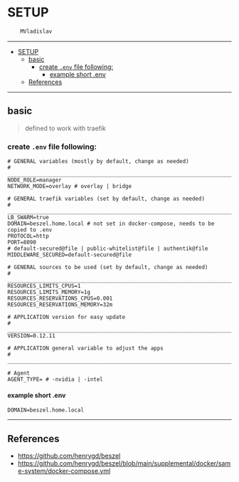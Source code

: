 # SETUP

```sh
    MVladislav
```

---

- [SETUP](#setup)
  - [basic](#basic)
    - [create `.env` file following:](#create-env-file-following)
      - [example short .env](#example-short-env)
  - [References](#references)

---

## basic

> defined to work with traefik

### create `.env` file following:

```env
# GENERAL variables (mostly by default, change as needed)
# ______________________________________________________________________________
NODE_ROLE=manager
NETWORK_MODE=overlay # overlay | bridge

# GENERAL traefik variables (set by default, change as needed)
# ______________________________________________________________________________
LB_SWARM=true
DOMAIN=beszel.home.local # not set in docker-compose, needs to be copied to .env
PROTOCOL=http
PORT=8090
# default-secured@file | public-whitelist@file | authentik@file
MIDDLEWARE_SECURED=default-secured@file

# GENERAL sources to be used (set by default, change as needed)
# ______________________________________________________________________________
RESOURCES_LIMITS_CPUS=1
RESOURCES_LIMITS_MEMORY=1g
RESOURCES_RESERVATIONS_CPUS=0.001
RESOURCES_RESERVATIONS_MEMORY=32m

# APPLICATION version for easy update
# ______________________________________________________________________________
VERSION=0.12.11

# APPLICATION general variable to adjust the apps
# ______________________________________________________________________________

# Agent
AGENT_TYPE= # -nvidia | -intel
```

#### example short .env

```env
DOMAIN=beszel.home.local
```

---

## References

- <https://github.com/henrygd/beszel>
- <https://github.com/henrygd/beszel/blob/main/supplemental/docker/same-system/docker-compose.yml>
